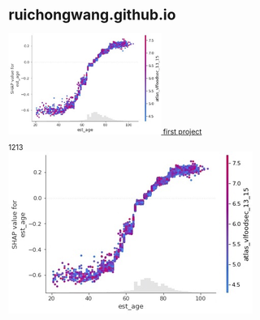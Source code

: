 # ruichongwang.github.io

<div>
  <a align="middle" href="https://github.com/RuichongWang/Humana-Competition">
    <img src="docs/assets/images/interpretable_ml5.jpg" height="200">
  </a>
  
  <a href="https://github.com/RuichongWang/Humana-Competition">
    first project
  </a>  
  
</div>


1213
![Book logo](docs/assets/images/interpretable_ml5.jpg)
